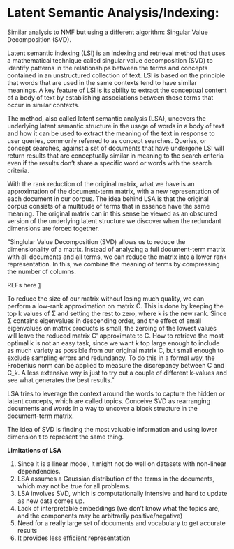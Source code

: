 # Latent Semantic Analysis/Indexing:

Similar analysis to NMF but using a different algorithm: Singular Value Decomposition (SVD).

Latent semantic indexing (LSI) is an indexing and retrieval method that uses a mathematical technique called singular value decomposition (SVD) to identify patterns in the relationships between the terms and concepts contained in an unstructured collection of text. LSI is based on the principle that words that are used in the same contexts tend to have similar meanings. A key feature of LSI is its ability to extract the conceptual content of a body of text by establishing associations between those terms that occur in similar contexts.

The method, also called latent semantic analysis (LSA), uncovers the underlying latent semantic structure in the usage of words in a body of text and how it can be used to extract the meaning of the text in response to user queries, commonly referred to as concept searches. Queries, or concept searches, against a set of documents that have undergone LSI will return results that are conceptually similar in meaning to the search criteria even if the results don’t share a specific word or words with the search criteria.

With the rank reduction of the original matrix, what we have is an approximation of the document-term matrix, with a new representation of each document in our corpus. The idea behind LSA is that the original corpus consists of a multitude of terms that in essence have the same meaning. The original matrix can in this sense be viewed as an obscured version of the underlying latent structure we discover when the redundant dimensions are forced together.

"Singlular Value Decomposition (SVD) allows us to reduce the dimensionality of a matrix. Instead of analyzing a full document-term matrix with all documents and all terms, we can reduce the matrix into a lower rank representation. In this, we combine the meaning of terms by compressing the number of columns.



REFs here [1](https://simonpaarlberg.com)

To reduce the size of our matrix without losing much quality, we can perform a low-rank approximation on matrix C. This is done by keeping the top k values of Σ and setting the rest to zero, where k is the new rank. Since Σ contains eigenvalues in descending order, and the effect of small eigenvalues on matrix products is small, the zeroing of the lowest values will leave the reduced matrix C' approximate to C. How to retrieve the most optimal k is not an easy task, since we want k top large enough to include as much variety as possible from our original matrix C, but small enough to exclude sampling errors and redundancy. To do this in a formal way, the Frobenius norm can be applied to measure the discrepancy between C and C_k. A less extensive way is just to try out a couple of different k-values and see what generates the best results."

LSA tries to leverage the context around the words to capture the hidden or latent concepts, which are called topics. Conceive SVD as rearranging documents and words in a way to uncover a block structure in the document-term matrix. 

The idea of SVD is finding the most valuable information and using lower dimension t to represent the same thing. 

**Limitations of LSA**

1. Since it is a linear model, it might not do well on datasets with non-linear dependencies.
2. LSA assumes a Gaussian distribution of the terms in the documents, which may not be true for all problems.
3. LSA involves SVD, which is computationally intensive and hard to update as new data comes up.
4. Lack of interpretable embeddings (we don’t know what the topics are, and the components may be arbitrarily positive/negative)
5. Need for a really large set of documents and vocabulary to get accurate results
6. It provides less efficient representation